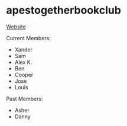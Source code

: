 # apestogetherbookclub

[Website](https://xander-cernek.github.io/apestogetherbookclub/#upcoming)

Current Members:

- Xander
- Sam
- Alex K.
- Ben
- Cooper
- Jose
- Louis

Past Members:
- Asher
- Danny
